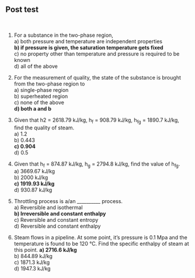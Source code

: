 ## Post test
<br>

1. For a substance in the two-phase region,<br>
    a) both pressure and temperature are independent properties<br>
    <b>  b) if pressure is given, the saturation temperature gets fixed</b><br>
    c) no property other than temperature and pressure is required to be known<br>
    d) all of the above<br>

2. For the measurement of quality, the state of the substance is brought from the two-phase region to<br>
    a) single-phase region<br>
    b) superheated region<br>
    c) none of the above<br>
    <b>d) both a and b</b><br>

3. Given that h2 = 2618.79 kJ/kg, h<sub>f</sub> = 908.79 kJ/kg, h<sub>fg</sub> = 1890.7 kJ/kg, find the quality of steam.<br>
    a) 1.2 <br>
    b) 0.443<br>
  <b>  c) 0.904</b><br>
    d) 0.5<br>

4. Given that h<sub>f</sub> = 874.87 kJ/kg, h<sub>g</sub> = 2794.8 kJ/kg, find the value of h<sub>fg</sub>.<br>
    a) 3669.67 kJ/kg<br>
    b) 2000 kJ/kg<br>
  <b>c) 1919.93 kJ/kg</b><br>
    d) 930.87 kJ/kg<br>

5. Throttling process is a/an __________ process.<br>
    a) Reversible and isothermal<br>
    <b>b) Irreversible and constant enthalpy</b><br>
    c) Reversible and constant entropy<br>
    d) Reversible and constant enthalpy<br>

6. Steam flows in a pipeline. At some point, it’s pressure is 0.1 Mpa and the temperature is found to be 120 °C. Find the specific enthalpy of steam at this point.
<b>a) 2716.6 kJ/kg</b><br>
b) 844.89 kJ/kg<br>
c) 1871.3 kJ/kg<br>
d) 1947.3 kJ/kg<br>
